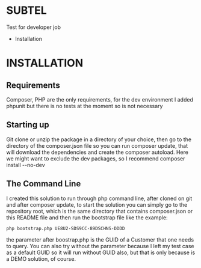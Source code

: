 # SUBTEL
Test for developer job

- Installation



# INSTALLATION

## Requirements

Composer, PHP are the only requirements, for the dev environment I added phpunit but there is no tests at the moment so is not necessary

## Starting up

Git clone or unzip the package in a directory of your choice, then go to the directory of the composer.json file so you can run composer update, that will download the dependencies and create the composer autoload. Here we might want to exclude the dev packages, so I recommend composer install --no-dev

## The Command Line

I created this solution to run through php command line, after cloned on git and after composer update, to start the solution you can simply go to
the repository root, which is the same directory that contains composer.json or this README file and then run the bootstrap file like the example:

    php bootstrap.php UE8U2-SDS9CC-89DSCHNS-DDDD

the parameter after boostrap.php is the GUID of a Customer that one needs to query. You can also try without the parameter because I left my test case
as a default GUID so it will run without GUID also, but that is only because is a DEMO solution, of course.


